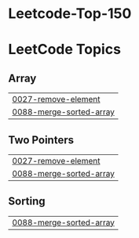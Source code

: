 ﻿# Leetcode-Top-150

<!---LeetCode Topics Start-->
# LeetCode Topics
## Array
|  |
| ------- |
| [0027-remove-element](https://github.com/Siddhesh672004/Leetcode-Top-150/tree/master/0027-remove-element) |
| [0088-merge-sorted-array](https://github.com/Siddhesh672004/Leetcode-Top-150/tree/master/0088-merge-sorted-array) |
## Two Pointers
|  |
| ------- |
| [0027-remove-element](https://github.com/Siddhesh672004/Leetcode-Top-150/tree/master/0027-remove-element) |
| [0088-merge-sorted-array](https://github.com/Siddhesh672004/Leetcode-Top-150/tree/master/0088-merge-sorted-array) |
## Sorting
|  |
| ------- |
| [0088-merge-sorted-array](https://github.com/Siddhesh672004/Leetcode-Top-150/tree/master/0088-merge-sorted-array) |
<!---LeetCode Topics End-->